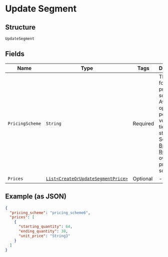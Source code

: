 
# Update Segment

## Structure

`UpdateSegment`

## Fields

| Name | Type | Tags | Description | Getter | Setter |
|  --- | --- | --- | --- | --- | --- |
| `PricingScheme` | `String` | Required | The handle for the pricing scheme. Available options: per_unit, volume, tiered, stairstep. See [Price Bracket Rules](https://help.chargify.com/products/product-components.html#price-bracket-rules) for an overview of pricing schemes. | String getPricingScheme() | setPricingScheme(String pricingScheme) |
| `Prices` | [`List<CreateOrUpdateSegmentPrice>`](../../doc/models/create-or-update-segment-price.md) | Optional | - | List<CreateOrUpdateSegmentPrice> getPrices() | setPrices(List<CreateOrUpdateSegmentPrice> prices) |

## Example (as JSON)

```json
{
  "pricing_scheme": "pricing_scheme6",
  "prices": [
    {
      "starting_quantity": 64,
      "ending_quantity": 38,
      "unit_price": "String3"
    }
  ]
}
```

